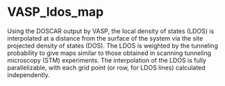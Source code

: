 # VASP_ldos_map

Using the DOSCAR output by VASP, the local density of states (LDOS) is interpolated at a distance from the surface of the system via the site projected density of states (DOS). The LDOS is weighted by the tunneling probability to give maps similar to those obtained in scanning tunneling microscopy (STM) experiments. The interpolation of the LDOS is fully parallelizable, with each grid point (or row, for LDOS lines) calculated independently.
